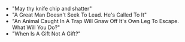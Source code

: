 - "May thy knife chip and shatter"
- "A Great Man Doesn't Seek To Lead. He's Called To It"
- "An Animal Caught In A Trap Will Gnaw Off It's Own Leg To Escape. What Will You Do?"
- "When Is A Gift Not A Gift?"
